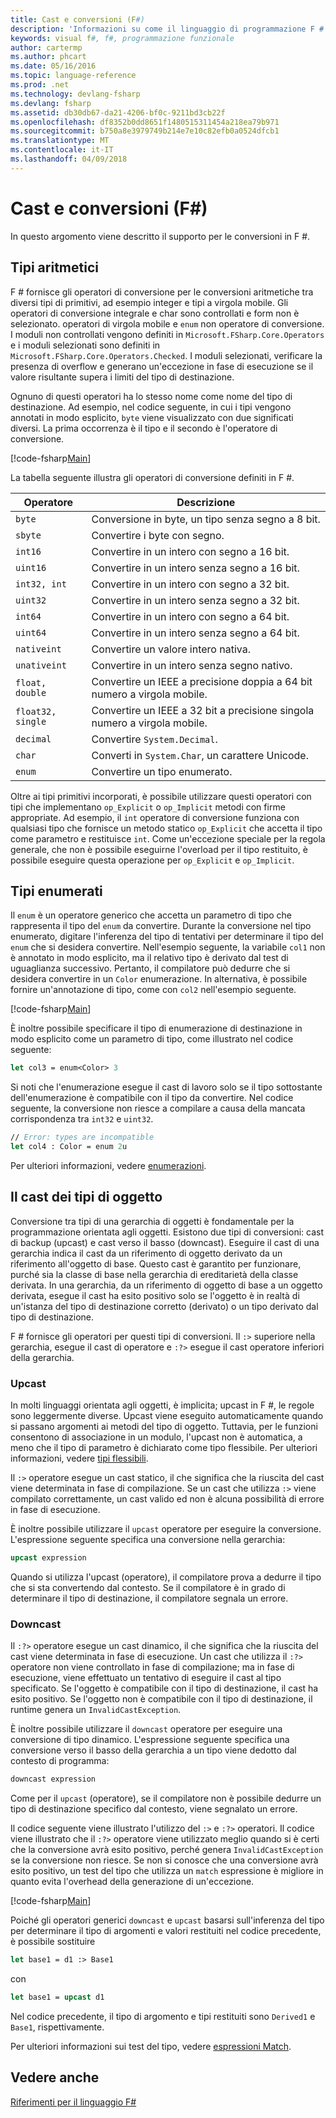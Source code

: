 ```yaml
---
title: Cast e conversioni (F#)
description: 'Informazioni su come il linguaggio di programmazione F # fornisce gli operatori di conversione per le conversioni aritmetiche tra diversi tipi primitivi.'
keywords: visual f#, f#, programmazione funzionale
author: cartermp
ms.author: phcart
ms.date: 05/16/2016
ms.topic: language-reference
ms.prod: .net
ms.technology: devlang-fsharp
ms.devlang: fsharp
ms.assetid: db30db67-da21-4206-bf0c-9211bd3cb22f
ms.openlocfilehash: df8352b0dd8651f1480515311454a218ea79b971
ms.sourcegitcommit: b750a8e3979749b214e7e10c82efb0a0524dfcb1
ms.translationtype: MT
ms.contentlocale: it-IT
ms.lasthandoff: 04/09/2018
---
```

# <a name="casting-and-conversions-f"></a>Cast e conversioni (F#)

In questo argomento viene descritto il supporto per le conversioni in F #.

## <a name="arithmetic-types"></a>Tipi aritmetici
F # fornisce gli operatori di conversione per le conversioni aritmetiche tra diversi tipi di primitivi, ad esempio integer e tipi a virgola mobile. Gli operatori di conversione integrale e char sono controllati e form non è selezionato. operatori di virgola mobile e `enum` non operatore di conversione. I moduli non controllati vengono definiti in `Microsoft.FSharp.Core.Operators` e i moduli selezionati sono definiti in `Microsoft.FSharp.Core.Operators.Checked`. I moduli selezionati, verificare la presenza di overflow e generano un'eccezione in fase di esecuzione se il valore risultante supera i limiti del tipo di destinazione.

Ognuno di questi operatori ha lo stesso nome come nome del tipo di destinazione. Ad esempio, nel codice seguente, in cui i tipi vengono annotati in modo esplicito, `byte` viene visualizzato con due significati diversi. La prima occorrenza è il tipo e il secondo è l'operatore di conversione.

[!code-fsharp[Main](../../../samples/snippets/fsharp/lang-ref-2/snippet4401.fs)]

La tabella seguente illustra gli operatori di conversione definiti in F #.

|Operatore|Descrizione|
|--------|-----------|
|`byte`|Conversione in byte, un tipo senza segno a 8 bit.|
|`sbyte`|Convertire i byte con segno.|
|`int16`|Convertire in un intero con segno a 16 bit.|
|`uint16`|Convertire in un intero senza segno a 16 bit.|
|`int32, int`|Convertire in un intero con segno a 32 bit.|
|`uint32`|Convertire in un intero senza segno a 32 bit.|
|`int64`|Convertire in un intero con segno a 64 bit.|
|`uint64`|Convertire in un intero senza segno a 64 bit.|
|`nativeint`|Convertire un valore intero nativa.|
|`unativeint`|Convertire in un intero senza segno nativo.|
|`float, double`|Convertire un IEEE a precisione doppia a 64 bit numero a virgola mobile.|
|`float32, single`|Convertire un IEEE a 32 bit a precisione singola numero a virgola mobile.|
|`decimal`|Convertire `System.Decimal`.|
|`char`|Converti in `System.Char`, un carattere Unicode.|
|`enum`|Convertire un tipo enumerato.|
Oltre ai tipi primitivi incorporati, è possibile utilizzare questi operatori con tipi che implementano `op_Explicit` o `op_Implicit` metodi con firme appropriate. Ad esempio, il `int` operatore di conversione funziona con qualsiasi tipo che fornisce un metodo statico `op_Explicit` che accetta il tipo come parametro e restituisce `int`. Come un'eccezione speciale per la regola generale, che non è possibile eseguirne l'overload per il tipo restituito, è possibile eseguire questa operazione per `op_Explicit` e `op_Implicit`.

## <a name="enumerated-types"></a>Tipi enumerati
Il `enum` è un operatore generico che accetta un parametro di tipo che rappresenta il tipo del `enum` da convertire. Durante la conversione nel tipo enumerato, digitare l'inferenza del tipo di tentativi per determinare il tipo del `enum` che si desidera convertire. Nell'esempio seguente, la variabile `col1` non è annotato in modo esplicito, ma il relativo tipo è derivato dal test di uguaglianza successivo. Pertanto, il compilatore può dedurre che si desidera convertire in un `Color` enumerazione. In alternativa, è possibile fornire un'annotazione di tipo, come con `col2` nell'esempio seguente.

[!code-fsharp[Main](../../../samples/snippets/fsharp/lang-ref-2/snippet4402.fs)]
    
È inoltre possibile specificare il tipo di enumerazione di destinazione in modo esplicito come un parametro di tipo, come illustrato nel codice seguente:

```fsharp
let col3 = enum<Color> 3
```

Si noti che l'enumerazione esegue il cast di lavoro solo se il tipo sottostante dell'enumerazione è compatibile con il tipo da convertire. Nel codice seguente, la conversione non riesce a compilare a causa della mancata corrispondenza tra `int32` e `uint32`.

```fsharp
// Error: types are incompatible
let col4 : Color = enum 2u
```

Per ulteriori informazioni, vedere [enumerazioni](enumerations.md).

## <a name="casting-object-types"></a>Il cast dei tipi di oggetto
Conversione tra tipi di una gerarchia di oggetti è fondamentale per la programmazione orientata agli oggetti. Esistono due tipi di conversioni: cast di backup (upcast) e cast verso il basso (downcast). Eseguire il cast di una gerarchia indica il cast da un riferimento di oggetto derivato da un riferimento all'oggetto di base. Questo cast è garantito per funzionare, purché sia la classe di base nella gerarchia di ereditarietà della classe derivata. In una gerarchia, da un riferimento di oggetto di base a un oggetto derivata, esegue il cast ha esito positivo solo se l'oggetto è in realtà di un'istanza del tipo di destinazione corretto (derivato) o un tipo derivato dal tipo di destinazione.

F # fornisce gli operatori per questi tipi di conversioni. Il `:>` superiore nella gerarchia, esegue il cast di operatore e `:?>` esegue il cast operatore inferiori della gerarchia.

### <a name="upcasting"></a>Upcast
In molti linguaggi orientata agli oggetti, è implicita; upcast in F #, le regole sono leggermente diverse. Upcast viene eseguito automaticamente quando si passano argomenti ai metodi del tipo di oggetto. Tuttavia, per le funzioni consentono di associazione in un modulo, l'upcast non è automatica, a meno che il tipo di parametro è dichiarato come tipo flessibile. Per ulteriori informazioni, vedere [tipi flessibili](flexible-Types.md).

Il `:>` operatore esegue un cast statico, il che significa che la riuscita del cast viene determinata in fase di compilazione. Se un cast che utilizza `:>` viene compilato correttamente, un cast valido ed non è alcuna possibilità di errore in fase di esecuzione.

È inoltre possibile utilizzare il `upcast` operatore per eseguire la conversione. L'espressione seguente specifica una conversione nella gerarchia:

```fsharp
upcast expression
```

Quando si utilizza l'upcast (operatore), il compilatore prova a dedurre il tipo che si sta convertendo dal contesto. Se il compilatore è in grado di determinare il tipo di destinazione, il compilatore segnala un errore.

### <a name="downcasting"></a>Downcast
Il `:?>` operatore esegue un cast dinamico, il che significa che la riuscita del cast viene determinata in fase di esecuzione. Un cast che utilizza il `:?>` operatore non viene controllato in fase di compilazione; ma in fase di esecuzione, viene effettuato un tentativo di eseguire il cast al tipo specificato. Se l'oggetto è compatibile con il tipo di destinazione, il cast ha esito positivo. Se l'oggetto non è compatibile con il tipo di destinazione, il runtime genera un `InvalidCastException`.

È inoltre possibile utilizzare il `downcast` operatore per eseguire una conversione di tipo dinamico. L'espressione seguente specifica una conversione verso il basso della gerarchia a un tipo viene dedotto dal contesto di programma:

```fsharp
downcast expression
```

Come per il `upcast` (operatore), se il compilatore non è possibile dedurre un tipo di destinazione specifico dal contesto, viene segnalato un errore.

Il codice seguente viene illustrato l'utilizzo del `:>` e `:?>` operatori. Il codice viene illustrato che il `:?>` operatore viene utilizzato meglio quando si è certi che la conversione avrà esito positivo, perché genera `InvalidCastException` se la conversione non riesce. Se non si conosce che una conversione avrà esito positivo, un test del tipo che utilizza un `match` espressione è migliore in quanto evita l'overhead della generazione di un'eccezione.

[!code-fsharp[Main](../../../samples/snippets/fsharp/lang-ref-2/snippet4403.fs)]

Poiché gli operatori generici `downcast` e `upcast` basarsi sull'inferenza del tipo per determinare il tipo di argomenti e valori restituiti nel codice precedente, è possibile sostituire

```fsharp
let base1 = d1 :> Base1
```

con

```fsharp
let base1 = upcast d1
```

Nel codice precedente, il tipo di argomento e tipi restituiti sono `Derived1` e `Base1`, rispettivamente.

Per ulteriori informazioni sui test del tipo, vedere [espressioni Match](match-Expressions.md).

## <a name="see-also"></a>Vedere anche
[Riferimenti per il linguaggio F#](index.md)
